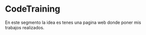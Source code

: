 # CodeTraining
En este segmento la idea es tenes una pagina web donde poner mis trabajos realizados.
